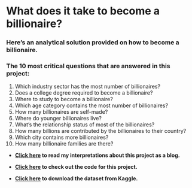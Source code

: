 # What does it take to become a billionaire? 

### Here’s an analytical solution provided on how to become a billionaire.

### The 10 most critical questions that are answered in this project:


1. Which industry sector has the most number of billionaires?
2. Does a college degree required to become a billionaire?
3. Where to study to become a billionaire?
4. Which age category contains the most number of billionaires?
5. How many billionaires are self-made?
6. Where do younger billionaires live?
7. What’s the relationship status of most of the billionaires?
8. How many billions are contributed by the billionaires to their country?
9. Which city contains more billionaires?
10. How many billionaire families are there?

* **[Click here](https://towardsdatascience.com/what-does-it-take-to-become-a-billionaire-d875be838781) to read my interpretations about this project as a blog.**

* **[Click here](https://github.com/hariPrasadCoder/Analysis-of-Forbes-Billionaires/blob/main/Forbes_Billionaires.ipynb) to check out the code for this project.**

* **[Click here](https://www.kaggle.com/roysouravcu/forbes-billionaires-of-2021) to download the dataset from Kaggle.**
